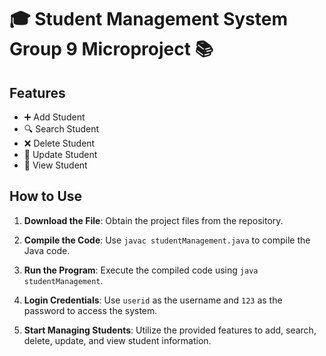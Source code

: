 # 🎓 Student Management System Group 9 Microproject 📚

## Features
- ➕ Add Student
- 🔍 Search Student
- ❌ Delete Student
- 🔄 Update Student
- 👀 View Student

## How to Use

1. **Download the File**: Obtain the project files from the repository.

2. **Compile the Code**: Use `javac studentManagement.java` to compile the Java code.

3. **Run the Program**: Execute the compiled code using `java studentManagement`.

4. **Login Credentials**: Use `userid` as the username and `123` as the password to access the system.

5. **Start Managing Students**: Utilize the provided features to add, search, delete, update, and view student information.

